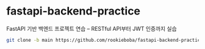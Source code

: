 # fastapi-backend-practice
FastAPI 기반 백엔드 프로젝트 연습 – RESTful API부터 JWT 인증까지 실습

```bash
git clone -b main https://github.com/rookieboba/fastapi-backend-practice/
```
